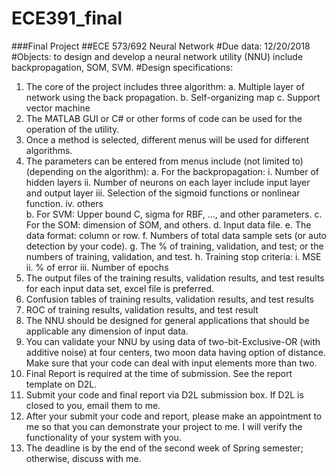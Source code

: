 # ECE391_final

###Final Project
##ECE 573/692 Neural Network
#Due data: 12/20/2018
#Objects: to design and develop a neural network utility (NNU) include backpropagation, SOM, SVM. 
#Design specifications:
1.	The core of the project includes three algorithm:
    a.	Multiple layer of network using the back propagation.
    b.	Self-organizing map
    c.	Support vector machine
2.	The MATLAB GUI or C# or other forms of code can be used for the operation of the utility.
3.	Once a method is selected, different menus will be used for different algorithms. 
4.	The parameters can be entered from menus include  (not limited to) (depending on the algorithm):
    a.	For the backpropagation: 
        i.	Number of hidden layers
        ii.	Number of neurons on each layer include input layer and output layer
        iii.	Selection of the sigmoid functions or nonlinear function.
        iv.	others  
    b.	For SVM: Upper bound C, sigma for RBF, …, and other parameters.
    c.	For the SOM: dimension of SOM, and others.
    d.	Input data file.
    e.	The data format: column or row.
    f.	Numbers of total data sample sets (or auto detection by your code).
    g.	The % of training, validation, and test; or the numbers of training, validation, and test.
    h.	Training stop criteria:
        i.	MSE
        ii.	% of error
        iii.	Number of epochs
5.	The output files of the training results, validation results, and test results for each input data set, excel file is preferred.
6.	Confusion tables of training results, validation results, and test results
7.	ROC of training results, validation results, and test result
8.	The NNU should be designed for general applications that should be applicable any dimension of input data.
9.	You can validate your NNU by using data of two-bit-Exclusive-OR (with additive noise) at four centers, two moon data having option of distance. Make sure that your code can deal with input elements more than two.
10.	Final Report is required at the time of submission. See the report template on D2L.
11.	Submit your code and final report via D2L submission box. If D2L is closed to you, email them to me.
12.	After your submit your code and report, please make an appointment to me so that you can demonstrate your project to me.  I will verify the functionality of your system with you. 
13.	The deadline is by the end of the second week of Spring semester; otherwise, discuss with me. 
